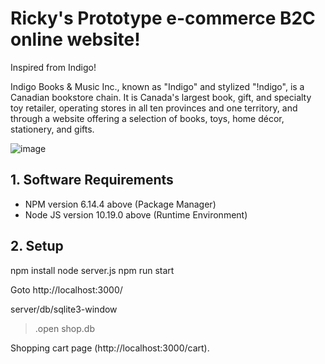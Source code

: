 # Ricky's Prototype e-commerce B2C online website!

Inspired from Indigo!

Indigo Books & Music Inc., known as "Indigo" and stylized "!ndigo", is a Canadian bookstore chain. It is Canada's largest book, gift, and specialty toy retailer, operating stores in all ten provinces and one territory, and through a website offering a selection of books, toys, home décor, stationery, and gifts.
 
![image](https://upload.wikimedia.org/wikipedia/commons/thumb/5/52/IndigoKids.jpg/1920px-IndigoKids.jpg)
 
## 1. Software Requirements
- NPM version 6.14.4 above (Package Manager)
- Node JS version 10.19.0 above (Runtime Environment)
 
## 2. Setup
npm install
node server.js
npm run start

Goto http://localhost:3000/ 

server/db/sqlite3-window
> .open shop.db

Shopping cart page (http://localhost:3000/cart).    
  
  
 
 
 
 
 
